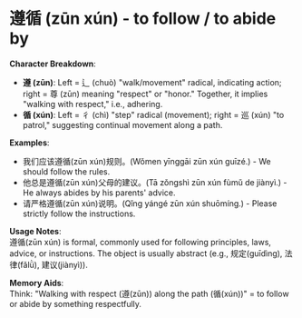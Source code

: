 # **遵循 (zūn xún) - to follow / to abide by**

**Character Breakdown**:  
- **遵 (zūn)**: Left = 辶 (chuò) "walk/movement" radical, indicating action; right = 尊 (zūn) meaning "respect" or "honor." Together, it implies "walking with respect," i.e., adhering.  
- **循 (xún)**: Left = 彳 (chì) "step" radical (movement); right = 巡 (xún) "to patrol," suggesting continual movement along a path.

**Examples**:  
- 我们应该遵循(zūn xún)规则。(Wǒmen yīnggāi zūn xún guīzé.) - We should follow the rules.  
- 他总是遵循(zūn xún)父母的建议。(Tā zǒngshì zūn xún fùmǔ de jiànyì.) - He always abides by his parents' advice.  
- 请严格遵循(zūn xún)说明。(Qǐng yángé zūn xún shuōmíng.) - Please strictly follow the instructions.

**Usage Notes**:  
遵循(zūn xún) is formal, commonly used for following principles, laws, advice, or instructions. The object is usually abstract (e.g., 规定(guīdìng), 法律(fǎlǜ), 建议(jiànyì)).

**Memory Aids**:  
Think: "Walking with respect (遵(zūn)) along the path (循(xún))" = to follow or abide by something respectfully.